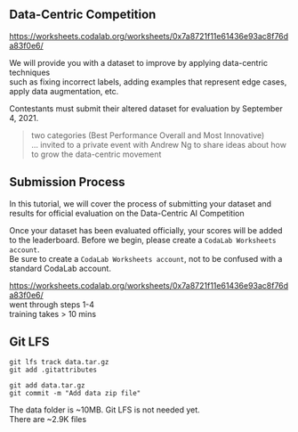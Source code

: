## Data-Centric Competition
https://worksheets.codalab.org/worksheets/0x7a8721f11e61436e93ac8f76da83f0e6/

We will provide you with a dataset to improve by applying data-centric techniques  
such as fixing incorrect labels, adding examples that represent edge cases, apply data augmentation, etc.  

Contestants must submit their altered dataset for evaluation by September 4, 2021.

> two categories (Best Performance Overall and Most Innovative)  
>  ... invited to a private event with Andrew Ng to share ideas about how to grow the data-centric movement


## Submission Process
In this tutorial, we will cover the process of submitting your dataset and results for official evaluation on the Data-Centric AI Competition

Once your dataset has been evaluated officially, your scores will be added to the leaderboard. Before we begin, please create a `CodaLab Worksheets account`.  
Be sure to create a `CodaLab Worksheets account`, not to be confused with a standard CodaLab account.

https://worksheets.codalab.org/worksheets/0x7a8721f11e61436e93ac8f76da83f0e6/  
went through steps 1-4  
training takes  > 10 mins  


## Git LFS
`git lfs track data.tar.gz`  
`git add .gitattributes`

`git add data.tar.gz`  
`git commit -m "Add data zip file"`  

The data folder is ~10MB. Git LFS is not needed yet.  
There are ~2.9K files
